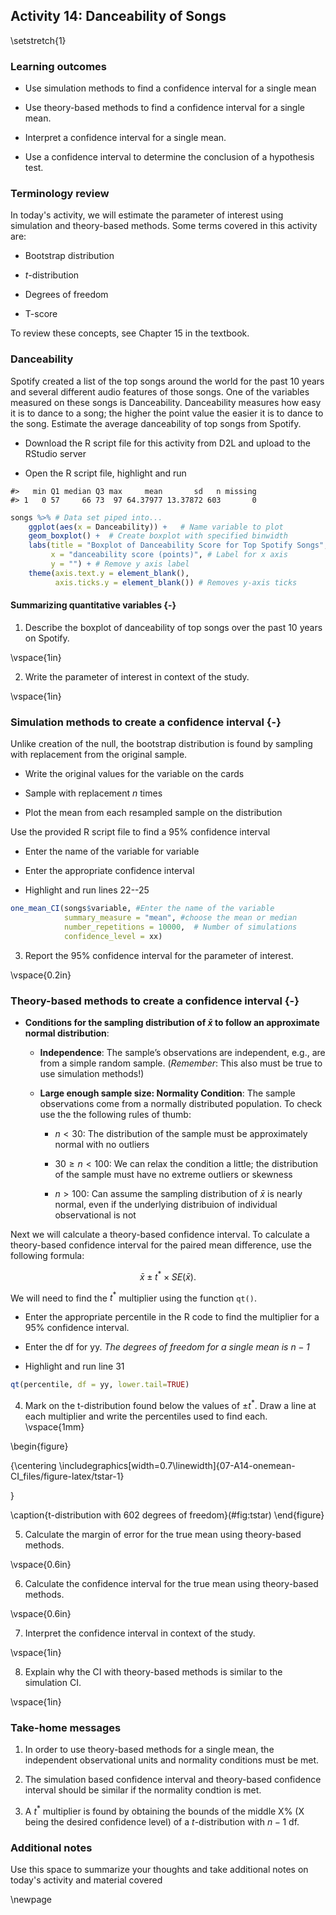 ## Activity 14: Danceability of Songs

\setstretch{1}

### Learning outcomes

* Use simulation methods to find a confidence interval for a single mean

* Use theory-based methods to find a confidence interval for a single mean.

* Interpret a confidence interval for a single mean.

* Use a confidence interval to determine the conclusion of a hypothesis test.

### Terminology review

In today's activity, we will estimate the parameter of interest using simulation and theory-based methods. Some terms covered in this activity are:

* Bootstrap distribution

* $t$-distribution

* Degrees of freedom

* T-score

To review these concepts, see Chapter 15 in the textbook.

### Danceability

Spotify created a list of the top songs around the world for the past 10 years and several different audio features of those songs.  One of the variables measured on these songs is Danceability.  Danceability measures how easy it is to dance to a song; the higher the point value the easier it is to dance to the song.  Estimate the average danceability of top songs from Spotify.

* Download the R script file for this activity from D2L and upload to the RStudio server

* Open the R script file, highlight and run


```
#>   min Q1 median Q3 max     mean       sd   n missing
#> 1   0 57     66 73  97 64.37977 13.37872 603       0
```


``` r
songs %>% # Data set piped into...
    ggplot(aes(x = Danceability)) +   # Name variable to plot
    geom_boxplot() +  # Create boxplot with specified binwidth
    labs(title = "Boxplot of Danceability Score for Top Spotify Songs", # Title for plot
         x = "danceability score (points)", # Label for x axis
         y = "") + # Remove y axis label
    theme(axis.text.y = element_blank(), 
          axis.ticks.y = element_blank()) # Removes y-axis ticks
```
#### Summarizing quantitative variables {-}

1. Describe the boxplot of danceability of top songs over the past 10 years on Spotify.

\vspace{1in}

2. Write the parameter of interest in context of the study.

\vspace{1in}

### Simulation methods to create a confidence interval {-}

Unlike creation of the null, the bootstrap distribution is found by sampling with replacement from the original sample.

* Write the original values for the variable on the cards

* Sample with replacement $n$ times

* Plot the mean from each resampled sample on the distribution

Use the provided R script file to find a 95\% confidence interval

* Enter the name of the variable for variable

* Enter the appropriate confidence interval

* Highlight and run lines 22--25


``` r
one_mean_CI(songs$variable, #Enter the name of the variable
            summary_measure = "mean", #choose the mean or median
            number_repetitions = 10000,  # Number of simulations
            confidence_level = xx)
```
3. Report the 95\% confidence interval for the parameter of interest.

\vspace{0.2in}


### Theory-based methods to create a confidence interval {-}

* **Conditions for the sampling distribution of $\bar{x}$ to follow an approximate normal distribution**:

    * **Independence**: The sample’s observations are independent, e.g., are from a simple random sample. (*Remember*: This also must be true to use simulation methods!)

     * **Large enough sample size: Normality Condition**: The sample observations come from a normally distributed population.  To check use the the following rules of thumb:
     
         - $n < 30$: The distribution of the sample must be approximately normal with no outliers
         
         - $30 \ge n < 100$: We can relax the condition a little; the distribution of the sample must have no extreme outliers or skewness
         
         - $n > 100$: Can assume the sampling distribution of $\bar{x}$ is nearly normal, even if the underlying distribuion of individual observational is not
         

Next we will calculate a theory-based confidence interval.  To calculate a theory-based confidence interval for the paired mean difference, use the following formula:

$$\bar{x}\pm t^* \times SE(\bar{x}).$$

We will need to find the $t^*$ multiplier using the function `qt()`. 

* Enter the appropriate percentile in the R code to find the multiplier for a 95\% confidence interval.

* Enter the df for yy. *The degrees of freedom for a single mean is $n-1$*

* Highlight and run line 31


``` r
qt(percentile, df = yy, lower.tail=TRUE)
```


4. Mark on the t-distribution found below the values of $\pm t^*$.  Draw a line at each multiplier and write the percentiles used to find each.
\vspace{1mm}

\begin{figure}

{\centering \includegraphics[width=0.7\linewidth]{07-A14-onemean-CI_files/figure-latex/tstar-1} 

}

\caption{t-distribution with 602 degrees of freedom}(\#fig:tstar)
\end{figure}

5.  Calculate the margin of error for the true mean using theory-based methods.

\vspace{0.6in}

6.  Calculate the confidence interval for the true mean using theory-based methods.

\vspace{0.6in}


7.  Interpret the confidence interval in context of the study.

\vspace{1in}

8. Explain why the CI with theory-based methods is similar to the simulation CI.

\vspace{1in}

 
### Take-home messages

1.  In order to use theory-based methods for a single mean, the independent observational units and normality conditions must be met.  

2.  The simulation based confidence interval and theory-based confidence interval should be similar if the normality condtion is met.  

3.  A $t^*$ multiplier is found by obtaining the bounds of the middle X% (X being the desired confidence level) of a $t$-distribution with $n - 1$ df.


### Additional notes

Use this space to summarize your thoughts and take additional notes on today's activity and material covered

\newpage
